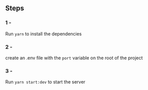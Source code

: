 ## Steps
### 1 - 
Run `yarn` to install the dependencies
### 2 - 
create an .env file with the `port` variable on the root of the project
### 3 -
Run `yarn start:dev` to start the server
